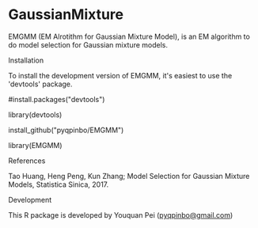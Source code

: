 # GaussianMixture
EMGMM (EM Alrotithm for Gaussian Mixture Model), is an EM algorithm to do model selection for Gaussian mixture models.

Installation

To install the development version of EMGMM, it's easiest to use the 'devtools' package. 

#install.packages("devtools")

library(devtools)

install_github("pyqpinbo/EMGMM")

library(EMGMM)


References

Tao Huang, Heng Peng, Kun Zhang; Model Selection for Gaussian Mixture Models, Statistica Sinica, 2017.


Development

This R package is developed by Youquan Pei (pyqpinbo@gmail.com)

